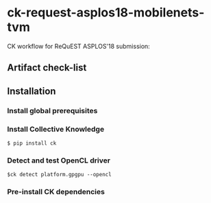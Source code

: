 # ck-request-asplos18-mobilenets-tvm
CK workflow for ReQuEST ASPLOS'18 submission: 
## Artifact check-list

## Installation

### Install global prerequisites


### Install Collective Knowledge
```$ pip install ck ```

### Detect and test OpenCL driver
``` $ck detect platform.gpgpu --opencl ```

### Pre-install CK dependencies
